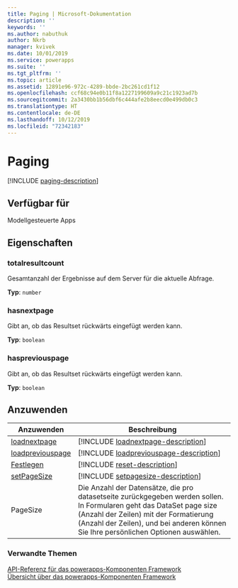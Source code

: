 ```yaml
---
title: Paging | Microsoft-Dokumentation
description: ''
keywords: ''
ms.author: nabuthuk
author: Nkrb
manager: kvivek
ms.date: 10/01/2019
ms.service: powerapps
ms.suite: ''
ms.tgt_pltfrm: ''
ms.topic: article
ms.assetid: 12891e96-972c-4289-bbde-2bc261cd1f12
ms.openlocfilehash: ccf68c94e0b11f8a1227199609a9c21c1923ad7b
ms.sourcegitcommit: 2a3430bb1b56dbf6c444afe2b8eecd0e499db0c3
ms.translationtype: HT
ms.contentlocale: de-DE
ms.lasthandoff: 10/12/2019
ms.locfileid: "72342183"
---
```

# <a name="paging"></a>Paging

[!INCLUDE [paging-description](includes/paging-description.md)]

## <a name="available-for"></a>Verfügbar für 

Modellgesteuerte Apps

## <a name="properties"></a>Eigenschaften

### <a name="totalresultcount"></a>totalresultcount

Gesamtanzahl der Ergebnisse auf dem Server für die aktuelle Abfrage.

**Typ**: `number`

### <a name="hasnextpage"></a>hasnextpage

Gibt an, ob das Resultset rückwärts eingefügt werden kann.

**Typ**: `boolean`

### <a name="haspreviouspage"></a>haspreviouspage

Gibt an, ob das Resultset rückwärts eingefügt werden kann.

**Typ**: `boolean`

## <a name="methods"></a>Anzuwenden

|Anzuwenden | Beschreibung |
| ------|-------------|
|[loadnextpage](paging/loadnextpage.md)|[!INCLUDE [loadnextpage-description](paging/includes/loadnextpage-description.md)]|
|[loadpreviouspage](paging/loadpreviouspage.md)|[!INCLUDE [loadpreviouspage-description](paging/includes/loadpreviouspage-description.md)]|
|[Festlegen](paging/reset.md)|[!INCLUDE [reset-description](paging/includes/reset-description.md)]|
|[setPageSize](paging/setpagesize.md)|[!INCLUDE [setpagesize-description](paging/includes/setpagesize-description.md)]|
|PageSize|Die Anzahl der Datensätze, die pro datasetseite zurückgegeben werden sollen. In Formularen geht das DataSet page size (Anzahl der Zeilen) mit der Formatierung (Anzahl der Zeilen), und bei anderen können Sie Ihre persönlichen Optionen auswählen.|


### <a name="related-topics"></a>Verwandte Themen

[API-Referenz für das powerapps-Komponenten Framework](../reference/index.md)<br/>
[Übersicht über das powerapps-Komponenten Framework](../overview.md)